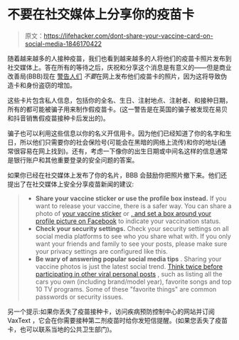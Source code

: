 # 不要在社交媒体上分享你的疫苗卡

> 原文：<https://lifehacker.com/dont-share-your-vaccine-card-on-social-media-1846170422>

随着越来越多的人接种疫苗，我们也看到越来越多的人将他们的疫苗卡照片发布到社交媒体上。答在所有的等待之后，庆祝和分享这个消息是有意义的——但是商业改善局(BBB)现在 [警告人们](https://www.bbb.org/article/news-releases/23675-bbb-tip-dont-share-your-vaccine-card-on-social-media) *不要*在网上发布他们疫苗卡的照片，因为这将导致伪造卡和身份盗窃的增加。



这些卡片包含私人信息，包括你的全名、生日、注射地点、注射者、和接种日期，所有的都可能被骗子用来制作假疫苗卡。(这一警告是在英国的骗子被发现在易贝和抖音销售假疫苗接种卡后发出的)。

骗子也可以利用这些信息以你的名义开信用卡。因为他们已经知道了你的名字和生日，所以他们只需要你的社会保险号(可能会在黑暗的网络上流传)和你的地址(通常很容易在网上找到)。还有，考虑一下像你的出生日期或中间名这样的信息通常是银行账户和其他重要登录的安全问题的答案。

如果你已经在社交媒体上发布了你的名片，BBB 会鼓励你把照片撤下来。他们还提出了在社交媒体上安全分享疫苗新闻的建议:

> *   **Share your vaccine sticker or use the profile box instead.** If you want to release your vaccine, there is a safer way. You can share a photo of [your vaccine sticker](https://www.cnn.com/2020/12/15/us/covid-vaccine-stickers-trnd/index.html) or [, and set a box around your profile picture on Facebook](https://www.facebook.com/profilepicframes) to indicate your vaccination status.
> *   **Check your security settings.** Check your security settings on all social media platforms to see who you share what with. If you only want your friends and family to see your posts, please make sure your privacy settings are configured like this.
> *   **Be wary of answering popular social media tips** . Sharing your vaccine photos is just the latest social trend. [Think twice before participating in other viral personal posts](https://lifehacker.com/that-social-media-meme-might-pose-a-security-risk-1845877978) , such as listing all the cars you own (including brand/model year), favorite songs and top 10 TV programs. Some of these "favorite things" are common passwords or security issues.

另一个提示:如果你丢失了疫苗接种卡，访问疾病预防控制中心的网站并订阅 VaxText ，它会在你需要接种第二剂疫苗时给你发短信提醒。(如果您丢失了疫苗卡，也可以联系当地的公共卫生部门)。